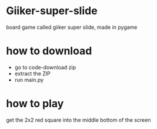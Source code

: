 # Giiker-super-slide
board game called giiker super slide, made in pygame

# how to download
- go to code-download zip
- extract the ZIP
- run main.py

# how to play
get the 2x2 red square into the middle bottom of the screen
